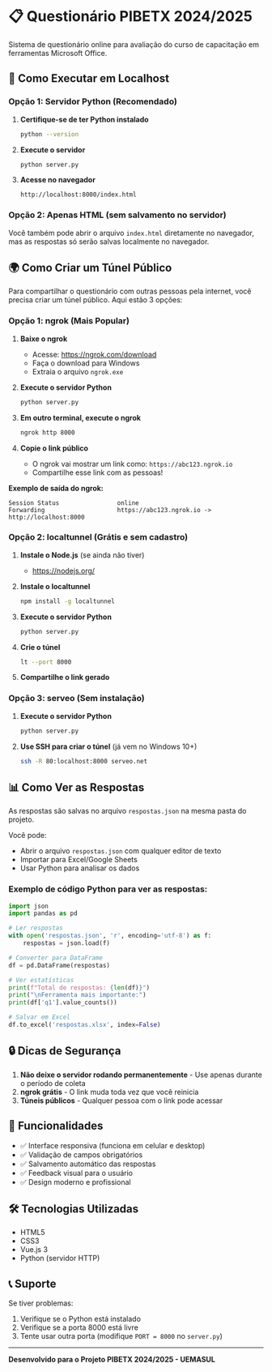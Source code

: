 # 📋 Questionário PIBETX 2024/2025

Sistema de questionário online para avaliação do curso de capacitação em ferramentas Microsoft Office.

## 🚀 Como Executar em Localhost

### Opção 1: Servidor Python (Recomendado)

1. **Certifique-se de ter Python instalado**
   ```bash
   python --version
   ```

2. **Execute o servidor**
   ```bash
   python server.py
   ```

3. **Acesse no navegador**
   ```
   http://localhost:8000/index.html
   ```

### Opção 2: Apenas HTML (sem salvamento no servidor)

Você também pode abrir o arquivo `index.html` diretamente no navegador, mas as respostas só serão salvas localmente no navegador.

## 🌍 Como Criar um Túnel Público

Para compartilhar o questionário com outras pessoas pela internet, você precisa criar um túnel público. Aqui estão 3 opções:

### Opção 1: ngrok (Mais Popular)

1. **Baixe o ngrok**
   - Acesse: https://ngrok.com/download
   - Faça o download para Windows
   - Extraia o arquivo `ngrok.exe`

2. **Execute o servidor Python**
   ```bash
   python server.py
   ```

3. **Em outro terminal, execute o ngrok**
   ```bash
   ngrok http 8000
   ```

4. **Copie o link público**
   - O ngrok vai mostrar um link como: `https://abc123.ngrok.io`
   - Compartilhe esse link com as pessoas!

**Exemplo de saída do ngrok:**
```
Session Status                online
Forwarding                    https://abc123.ngrok.io -> http://localhost:8000
```

### Opção 2: localtunnel (Grátis e sem cadastro)

1. **Instale o Node.js** (se ainda não tiver)
   - https://nodejs.org/

2. **Instale o localtunnel**
   ```bash
   npm install -g localtunnel
   ```

3. **Execute o servidor Python**
   ```bash
   python server.py
   ```

4. **Crie o túnel**
   ```bash
   lt --port 8000
   ```

5. **Compartilhe o link gerado**

### Opção 3: serveo (Sem instalação)

1. **Execute o servidor Python**
   ```bash
   python server.py
   ```

2. **Use SSH para criar o túnel** (já vem no Windows 10+)
   ```bash
   ssh -R 80:localhost:8000 serveo.net
   ```

## 📊 Como Ver as Respostas

As respostas são salvas no arquivo `respostas.json` na mesma pasta do projeto.

Você pode:
- Abrir o arquivo `respostas.json` com qualquer editor de texto
- Importar para Excel/Google Sheets
- Usar Python para analisar os dados

### Exemplo de código Python para ver as respostas:

```python
import json
import pandas as pd

# Ler respostas
with open('respostas.json', 'r', encoding='utf-8') as f:
    respostas = json.load(f)

# Converter para DataFrame
df = pd.DataFrame(respostas)

# Ver estatísticas
print(f"Total de respostas: {len(df)}")
print("\nFerramenta mais importante:")
print(df['q1'].value_counts())

# Salvar em Excel
df.to_excel('respostas.xlsx', index=False)
```

## 🔒 Dicas de Segurança

1. **Não deixe o servidor rodando permanentemente** - Use apenas durante o período de coleta
2. **ngrok grátis** - O link muda toda vez que você reinicia
3. **Túneis públicos** - Qualquer pessoa com o link pode acessar

## 📱 Funcionalidades

- ✅ Interface responsiva (funciona em celular e desktop)
- ✅ Validação de campos obrigatórios
- ✅ Salvamento automático das respostas
- ✅ Feedback visual para o usuário
- ✅ Design moderno e profissional

## 🛠️ Tecnologias Utilizadas

- HTML5
- CSS3
- Vue.js 3
- Python (servidor HTTP)

## 📞 Suporte

Se tiver problemas:
1. Verifique se o Python está instalado
2. Verifique se a porta 8000 está livre
3. Tente usar outra porta (modifique `PORT = 8000` no `server.py`)

---

**Desenvolvido para o Projeto PIBETX 2024/2025 - UEMASUL**

